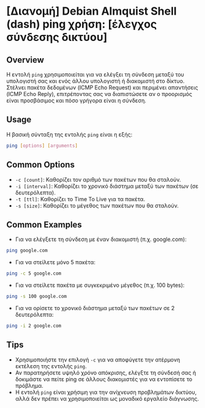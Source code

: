 # [Διανομή] Debian Almquist Shell (dash) ping χρήση: [έλεγχος σύνδεσης δικτύου]

## Overview
Η εντολή `ping` χρησιμοποιείται για να ελέγξει τη σύνδεση μεταξύ του υπολογιστή σας και ενός άλλου υπολογιστή ή διακομιστή στο δίκτυο. Στέλνει πακέτα δεδομένων (ICMP Echo Request) και περιμένει απαντήσεις (ICMP Echo Reply), επιτρέποντας σας να διαπιστώσετε αν ο προορισμός είναι προσβάσιμος και πόσο γρήγορα είναι η σύνδεση.

## Usage
Η βασική σύνταξη της εντολής `ping` είναι η εξής:

```sh
ping [options] [arguments]
```

## Common Options
- `-c [count]`: Καθορίζει τον αριθμό των πακέτων που θα σταλούν.
- `-i [interval]`: Καθορίζει το χρονικό διάστημα μεταξύ των πακέτων (σε δευτερόλεπτα).
- `-t [ttl]`: Καθορίζει το Time To Live για τα πακέτα.
- `-s [size]`: Καθορίζει το μέγεθος των πακέτων που θα σταλούν.

## Common Examples
- Για να ελέγξετε τη σύνδεση με έναν διακομιστή (π.χ. google.com):

```sh
ping google.com
```

- Για να στείλετε μόνο 5 πακέτα:

```sh
ping -c 5 google.com
```

- Για να στείλετε πακέτα με συγκεκριμένο μέγεθος (π.χ. 100 bytes):

```sh
ping -s 100 google.com
```

- Για να ορίσετε το χρονικό διάστημα μεταξύ των πακέτων σε 2 δευτερόλεπτα:

```sh
ping -i 2 google.com
```

## Tips
- Χρησιμοποιήστε την επιλογή `-c` για να αποφύγετε την ατέρμονη εκτέλεση της εντολής `ping`.
- Αν παρατηρήσετε υψηλό χρόνο απόκρισης, ελέγξτε τη σύνδεσή σας ή δοκιμάστε να πείτε ping σε άλλους διακομιστές για να εντοπίσετε το πρόβλημα.
- Η εντολή `ping` είναι χρήσιμη για την ανίχνευση προβλημάτων δικτύου, αλλά δεν πρέπει να χρησιμοποιείται ως μοναδικό εργαλείο διάγνωσης.